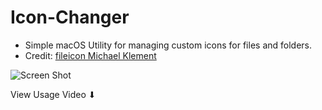 # Icon-Changer
- Simple macOS Utility for managing custom icons for files and folders.
- Credit: [fileicon Michael Klement](https://github.com/mklement0/fileicon/blob/master/LICENSE.md)

![Screen Shot ](https://user-images.githubusercontent.com/6248794/150017955-0b428858-c314-4367-97b9-8bedf9c35eb8.png)


View Usage Video ⬇︎

